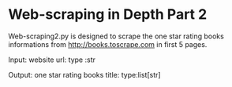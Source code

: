 # Web-scraping in Depth Part 2

Web-scraping2.py is designed to scrape the one star rating books informations from http://books.toscrape.com in first 5 pages.

Input: website url: type :str

Output: one star rating books title: type:list[str]
